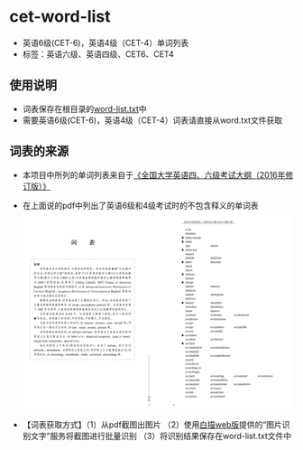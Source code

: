 # cet-word-list
- 英语6级(CET-6)，英语4级（CET-4）单词列表
- 标签：英语六级、英语四级、CET6、CET4

## 使用说明
- 词表保存在根目录的[word-list.txt](https://github.com/JavaProgrammerLB/cet-word-list/blob/master/word-list.txt)中
- 需要英语6级(CET-6)，英语4级（CET-4）词表请直接从word.txt文件获取

## 词表的来源
- 本项目中所列的单词列表来自于[《全国大学英语四、六级考试大纲（2016年修订版）》](https://cet.neea.edu.cn/res/Home/1704/55b02330ac17274664f06d9d3db8249d.pdf)

- 在上面说的pdf中列出了英语6级和4级考试时的不包含释义的单词表
![单词表](./document-used-assets/word-list.jpg)

- 【词表获取方式】（1）从pdf截图出图片 （2）使用[白描web版](https://web.baimiaoapp.com/)提供的“图片识别文字”服务将截图进行批量识别 （3）将识别结果保存在word-list.txt文件中
